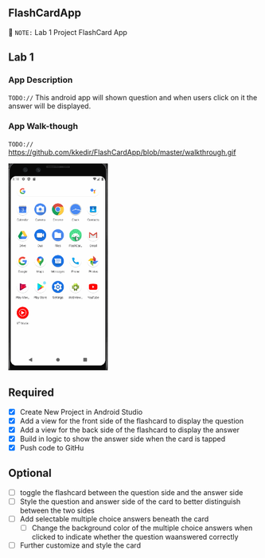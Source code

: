 ## FlashCardApp

📝 `NOTE:` Lab 1 Project FlashCard App
## Lab 1

### App Description
`TODO://` This android app will shown question and when users click on it the answer will be displayed.

### App Walk-though
`TODO://` https://github.com/kkedir/FlashCardApp/blob/master/walkthrough.gif

<img src="https://github.com/kkedir/FlashCardApp/blob/master/walkthrough.gif" width=200><br>

## Required
- [x] Create New Project in Android Studio
- [x] Add a view for the front side of the flashcard to display the question
- [x] Add a view for the back side of the flashcard to display the answer
- [x] Build in logic to show the answer side when the card is tapped
- [x] Push code to GitHu
## Optional
- [ ] toggle the flashcard between the question side and the answer side
- [ ] Style the question and answer side of the card to better distinguish between the two sides
- [ ] Add selectable multiple choice answers beneath the card
   - [ ] Change the background color of the multiple choice answers when clicked to indicate whether the question waanswered correctly
- [ ] Further customize and style the card
